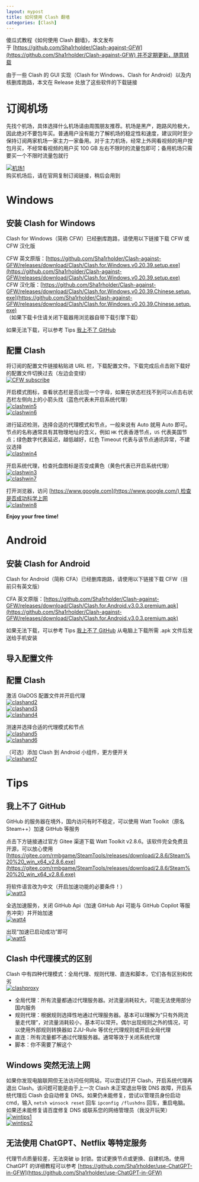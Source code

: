 ```yaml
---
layout: mypost
title: 如何使用 Clash 翻墙
categories: [Clash]
---
```

傻瓜式教程《如何使用 Clash 翻墙》，本文发布于 [https://github.com/Sha1rholder/Clash-against-GFW](https://github.com/Sha1rholder/Clash-against-GFW) 并不定期更新，随意转载

由于一些 Clash 的 GUI 实现（Clash for Windows、Clash for Android）以及内核删库跑路，本文在 Release 处放了这些软件的下载链接

# 订阅机场

[](https://github.com/Sha1rholder/Clash-against-GFW#%E8%AE%A2%E9%98%85%E6%9C%BA%E5%9C%BA)

先找个机场，具体选择什么机场请由周围朋友推荐。机场是黑产，跑路风险极大，因此绝对不要包年买。普通用户没有能力了解机场的稳定性和速度，建议同时至少保持订阅两家机场一家主力一家备用。对于主力机场，经常上外网看视频的用户按包月买，不经常看视频的用户买 100 GB 左右不限时的流量包即可；备用机场只需要买一个不限时流量包就行

[![机场1](https://github.com/Sha1rholder/Clash-against-GFW/raw/main/resources/%E6%9C%BA%E5%9C%BA1.png)](https://github.com/Sha1rholder/Clash-against-GFW/blob/main/resources/%E6%9C%BA%E5%9C%BA1.png)  
购买机场后，请在官网复制订阅链接，稍后会用到

# Windows

[](https://github.com/Sha1rholder/Clash-against-GFW#windows)

## 安装 Clash for Windows

[](https://github.com/Sha1rholder/Clash-against-GFW#%E5%AE%89%E8%A3%85-clash-for-windows)

Clash for Windows（简称 CFW）已经删库跑路，请使用以下链接下载 CFW 或 CFW 汉化版

CFW 英文原版：[https://github.com/Sha1rholder/Clash-against-GFW/releases/download/Clash/Clash.for.Windows.v0.20.39.setup.exe](https://github.com/Sha1rholder/Clash-against-GFW/releases/download/Clash/Clash.for.Windows.v0.20.39.setup.exe)  
CFW 汉化版：[https://github.com/Sha1rholder/Clash-against-GFW/releases/download/Clash/Clash.for.Windows.v0.20.39.Chinese.setup.exe](https://github.com/Sha1rholder/Clash-against-GFW/releases/download/Clash/Clash.for.Windows.v0.20.39.Chinese.setup.exe)  
（如果下载卡住请关闭下载器用浏览器自带下载引擎下载）

如果无法下载，可以参考 Tips [我上不了 GitHub](https://github.com/Sha1rholder/Clash-against-GFW#%E6%88%91%E4%B8%8A%E4%B8%8D%E4%BA%86-github)

## 配置 Clash

[](https://github.com/Sha1rholder/Clash-against-GFW#%E9%85%8D%E7%BD%AE-clash)

将订阅的配置文件链接粘贴进 URL 栏，下载配置文件。下载完成后点击刚下载好的配置文件切换过去（左边会变绿）  
[![CFW subscribe](https://github.com/Sha1rholder/Clash-against-GFW/raw/main/resources/cfwsub.png)](https://github.com/Sha1rholder/Clash-against-GFW/blob/main/resources/cfwsub.png)

开启模式图标，查看状态栏是否出现一个字母，如果在状态栏找不到可以点击右状态栏左侧向上的小箭头找（蓝色代表未开启系统代理）  
[![clashwin5](https://github.com/Sha1rholder/Clash-against-GFW/raw/main/resources/clashwin5.png)](https://github.com/Sha1rholder/Clash-against-GFW/blob/main/resources/clashwin5.png)  
[![clashwin6](https://github.com/Sha1rholder/Clash-against-GFW/raw/main/resources/clashwin6.png)](https://github.com/Sha1rholder/Clash-against-GFW/blob/main/resources/clashwin6.png)

进行延迟检测，选择合适的代理模式和节点，一般来说有 Auto 就用 Auto 即可。节点的名称通常具有其物理地址的含义，例如 `HK` 代表香港节点，`US` 代表美国节点；绿色数字代表延迟，越低越好，红色 Timeout 代表与该节点通讯异常，不建议选择  
[![clashwin4](https://github.com/Sha1rholder/Clash-against-GFW/raw/main/resources/clashwin4.png)](https://github.com/Sha1rholder/Clash-against-GFW/blob/main/resources/clashwin4.png)

开启系统代理，检查托盘图标是否变成黄色（黄色代表已开启系统代理）  
[![clashwin3](https://github.com/Sha1rholder/Clash-against-GFW/raw/main/resources/clashwin3.png)](https://github.com/Sha1rholder/Clash-against-GFW/blob/main/resources/clashwin3.png)  
[![clashwin7](https://github.com/Sha1rholder/Clash-against-GFW/raw/main/resources/clashwin7.png)](https://github.com/Sha1rholder/Clash-against-GFW/blob/main/resources/clashwin7.png)

打开浏览器，访问 [https://www.google.com](https://www.google.com/) 检查是否成功科学上网  
[![clashwin8](https://github.com/Sha1rholder/Clash-against-GFW/raw/main/resources/clashwin8.png)](https://github.com/Sha1rholder/Clash-against-GFW/blob/main/resources/clashwin8.png)

**Enjoy your free time!**

# Android

[](https://github.com/Sha1rholder/Clash-against-GFW#android)

## 安装 Clash for Android

[](https://github.com/Sha1rholder/Clash-against-GFW#%E5%AE%89%E8%A3%85-clash-for-android)

Clash for Android（简称 CFA）已经删库跑路，请使用以下链接下载 CFW（目前只有英文版）

CFA 英文原版：[https://github.com/Sha1rholder/Clash-against-GFW/releases/download/Clash/Clash.for.Android.v3.0.3.premium.apk](https://github.com/Sha1rholder/Clash-against-GFW/releases/download/Clash/Clash.for.Android.v3.0.3.premium.apk)

如果无法下载，可以参考 Tips [我上不了 GitHub](https://github.com/Sha1rholder/Clash-against-GFW#%E6%88%91%E4%B8%8A%E4%B8%8D%E4%BA%86-github) 从电脑上下载所需 .apk 文件后发送给手机安装

## 导入配置文件

[](https://github.com/Sha1rholder/Clash-against-GFW#%E5%AF%BC%E5%85%A5%E9%85%8D%E7%BD%AE%E6%96%87%E4%BB%B6)

## 配置 Clash

[](https://github.com/Sha1rholder/Clash-against-GFW#%E9%85%8D%E7%BD%AE-clash-1)

激活 GlaDOS 配置文件并开启代理  
[![clashand2](https://github.com/Sha1rholder/Clash-against-GFW/raw/main/resources/clashand2.jpg)](https://github.com/Sha1rholder/Clash-against-GFW/blob/main/resources/clashand2.jpg)  
[![clashand3](https://github.com/Sha1rholder/Clash-against-GFW/raw/main/resources/clashand3.jpg)](https://github.com/Sha1rholder/Clash-against-GFW/blob/main/resources/clashand3.jpg)  
[![clashand4](https://github.com/Sha1rholder/Clash-against-GFW/raw/main/resources/clashand4.jpg)](https://github.com/Sha1rholder/Clash-against-GFW/blob/main/resources/clashand4.jpg)

测速并选择合适的代理模式和节点  
[![clashand5](https://github.com/Sha1rholder/Clash-against-GFW/raw/main/resources/clashand5.jpg)](https://github.com/Sha1rholder/Clash-against-GFW/blob/main/resources/clashand5.jpg)  
[![clashand6](https://github.com/Sha1rholder/Clash-against-GFW/raw/main/resources/clashand6.jpg)](https://github.com/Sha1rholder/Clash-against-GFW/blob/main/resources/clashand6.jpg)

（可选）添加 Clash 到 Android 小组件，更方便开关  
[![clashand7](https://github.com/Sha1rholder/Clash-against-GFW/raw/main/resources/clashand7.jpg)](https://github.com/Sha1rholder/Clash-against-GFW/blob/main/resources/clashand7.jpg)

# Tips

[](https://github.com/Sha1rholder/Clash-against-GFW#tips)

## 我上不了 GitHub

[](https://github.com/Sha1rholder/Clash-against-GFW#%E6%88%91%E4%B8%8A%E4%B8%8D%E4%BA%86-github)

GitHub 的服务器在境外，国内访问有时不稳定，可以使用 Watt Toolkit（原名 Steam++）加速 GitHub 等服务

点击下方链接通过官方 Gitee 渠道下载 Watt Toolkit v2.8.6。该软件完全免费且开源，可以放心使用  
[https://gitee.com/rmbgame/SteamTools/releases/download/2.8.6/Steam%20%20_win_x64_v2.8.6.exe](https://gitee.com/rmbgame/SteamTools/releases/download/2.8.6/Steam%20%20_win_x64_v2.8.6.exe)

将软件语言改为中文（开启加速功能的必要条件！）  
[![watt3](https://github.com/Sha1rholder/Clash-against-GFW/raw/main/resources/watt3.png)](https://github.com/Sha1rholder/Clash-against-GFW/blob/main/resources/watt3.png)

全选加速服务，关闭 GitHub Api（加速 GitHub Api 可能与 GitHub Copilot 等服务冲突）并开始加速  
[![watt4](https://github.com/Sha1rholder/Clash-against-GFW/raw/main/resources/watt4.png)](https://github.com/Sha1rholder/Clash-against-GFW/blob/main/resources/watt4.png)

出现“加速已启动成功”即可  
[![watt5](https://github.com/Sha1rholder/Clash-against-GFW/raw/main/resources/watt5.png)](https://github.com/Sha1rholder/Clash-against-GFW/blob/main/resources/watt5.png)

## Clash 中代理模式的区别

[](https://github.com/Sha1rholder/Clash-against-GFW#clash-%E4%B8%AD%E4%BB%A3%E7%90%86%E6%A8%A1%E5%BC%8F%E7%9A%84%E5%8C%BA%E5%88%AB)

Clash 中有四种代理模式：全局代理、规则代理、直连和脚本，它们各有区别和优劣  
[![clashproxy](https://github.com/Sha1rholder/Clash-against-GFW/raw/main/resources/clashproxy.png)](https://github.com/Sha1rholder/Clash-against-GFW/blob/main/resources/clashproxy.png)

- 全局代理：所有流量都通过代理服务器。对流量消耗较大，可能无法使用部分国内服务
- 规则代理：根据规则选择性地通过代理服务器。基本可以理解为“只有外网流量走代理”，对流量消耗较小，基本可以常开。偶尔出现规则之外的情况，可以使用外部规则转换器如 ZJU-Rule 等优化代理规则或开启全局代理
- 直连：所有流量都不通过代理服务器。通常等效于关闭系统代理
- 脚本：你不需要了解这个

## Windows 突然无法上网

[](https://github.com/Sha1rholder/Clash-against-GFW#windows-%E7%AA%81%E7%84%B6%E6%97%A0%E6%B3%95%E4%B8%8A%E7%BD%91)

如果你发现电脑联网但无法访问任何网站，可以尝试打开 Clash，开启系统代理再退出 Clash。该问题可能是由于上一次 Clash 未正常退出导致 DNS 故障，开启系统代理后 Clash 会自动修复 DNS。如果仍未能修复，尝试以管理员身份启动 cmd，输入 `netsh winsock reset` 回车 `ipconfig /flushdns` 回车，重启电脑。如果还未能修复请百度修复 DNS 或联系您的网络管理员（我没开玩笑）  
[![wintips1](https://github.com/Sha1rholder/Clash-against-GFW/raw/main/resources/wintips1.png)](https://github.com/Sha1rholder/Clash-against-GFW/blob/main/resources/wintips1.png)  
[![wintips2](https://github.com/Sha1rholder/Clash-against-GFW/raw/main/resources/wintips2.png)](https://github.com/Sha1rholder/Clash-against-GFW/blob/main/resources/wintips2.png)

## 无法使用 ChatGPT、Netflix 等特定服务

[](https://github.com/Sha1rholder/Clash-against-GFW#%E6%97%A0%E6%B3%95%E4%BD%BF%E7%94%A8-chatgptnetflix-%E7%AD%89%E7%89%B9%E5%AE%9A%E6%9C%8D%E5%8A%A1)

代理节点质量较差，无法突破 ip 封锁。尝试更换节点或更换、自建机场。使用 ChatGPT 的详细教程可以参考 [https://github.com/Sha1rholder/use-ChatGPT-in-GFW](https://github.com/Sha1rholder/use-ChatGPT-in-GFW)